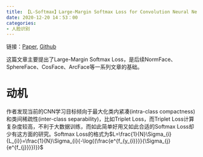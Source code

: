 ```yaml
---
title: 【L-Softmax】Large-Margin Softmax Loss for Convolution Neural Networks
date: 2020-12-20 14：53：00
categories:
- 人脸识别
---
```


链接：[Paper](https://arxiv.org/pdf/1612.02295.pdf), [Github](https://github.com/wy1iu/LargeMargin_Softmax_Loss)

这篇文章主要提出了Large-Margin Softmax Loss，是后续NormFace、SphereFace、CosFace、ArcFace等一系列文章的基础。

# 动机

作者发现当前的CNN学习目标倾向于最大化类内紧凑(intra-class compactness)和类间稀疏性(inter-class separability)，比如Triplet Loss，而Triplet Loss计算复杂度较高，不利于大数据训练，而如此简单好用又如此合适的Softmax Loss却少有这方面的研究。Softmax Loss的格式为$L=\frac{1}{N}\Sigma_{i}{L_{i}}=\frac{1}{N}\Sigma_{i}{-\log{(\frac{e^{f_{y_{i}}}}{\Sigma_{j}{e^{f_{j}}}})}}$

